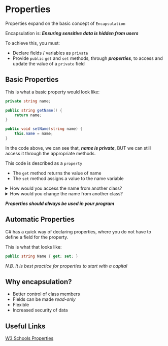 # Properties


Properties expand on the basic concept of ```Encapsulation```

Encapsulation is: **_Ensuring sensitive data is hidden from users_**

To achieve this, you must:
+ Declare fields / variables as ```private```
+ Provide ```public``` ```get``` and ```set``` methods, through **_properties_**, to access and update the value of a ```private``` field

## Basic Properties

This is what a basic property would look like:
```csharp
private string name;

public string getName() {
    return name;
}

public void setName(string name) {
    this.name = name;
}
```

In the code above, we can see that, **_name is private_**, BUT we can still access it through the appropriate methods.

This code is described as a ```property```

+ The ```get``` method returns the value of name
+ The ```set``` method assigns a value to the name variable

<details>
    <summary>
        How would you access the name from another class?
    </summary>

    string name = VariableName.getName();

</details>



<details>
    <summary>
        How would you change the name from another class?
    </summary>

    VariableName.setName("New Name");

</details>

**_Properties should always be used in your program_**

## Automatic Properties

C# has a quick way of declaring properties, where you do not have to define a field for the property.

This is what that looks like:

```csharp
public string Name { get; set; }
```

_N.B. It is best practice for properties to start with a capital_

## Why encapsulation?

+ Better control of class members
+ Fields can be made _read-only_
+ Flexible
+ Increased security of data


## Useful Links

[W3 Schools Properties](https://www.w3schools.com/cs/cs_properties.php)

